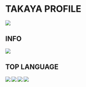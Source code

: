 # TAKAYA PROFILE

![](https://komarev.com/ghpvc/?username=maru-koyo&color=ff69b4&label=PROFILE+VIEWS)

## INFO

![](https://github-profile-summary-cards.vercel.app/api/cards/profile-details?username=maru-koyo&theme=dracula)

## TOP LANGUAGE


<a href="https://github.com/anuraghazra/github-readme-stats">
  <img align="left" src="https://github-readme-stats.vercel.app/api/top-langs/?username=maru-koyo" />
</a>
<a href="https://github.com/anuraghazra/github-readme-stats">
  <img align="left" src="https://skillicons.dev/icons?i=html,css,sass,js,ts,vite" />
  <img align="left" src="https://skillicons.dev/icons?i=threejs,nextjs,astro,react,php,laravel" />
  <img align="left" src="https://skillicons.dev/icons?i=netlify,vercel,git,github,vscode,linux" />
</a>
